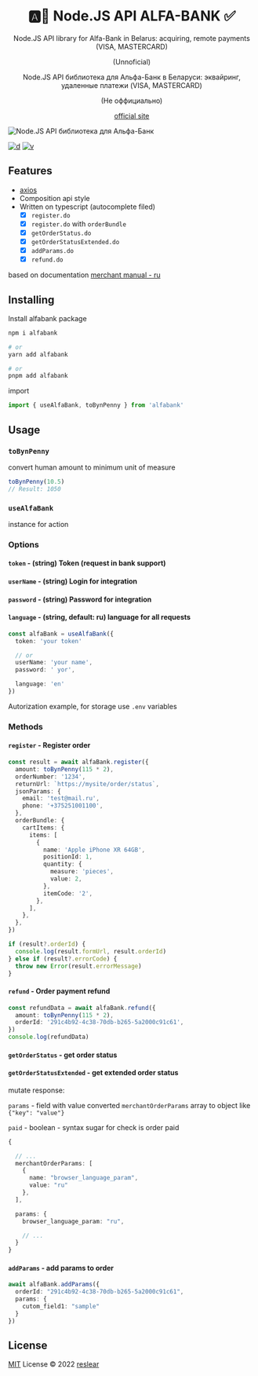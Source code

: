 <h1 align="center">🅰️🏦 Node.JS API ALFA-BANK ✅</h1>

<p align="center">Node.JS API library for Alfa-Bank in Belarus: acquiring, remote payments (VISA, MASTERCARD)</p>
<p align="center">(Unnoficial)</p>

<p align="center">Node.JS API библиотека для Альфа-Банк в Беларуси: эквайринг, удаленные платежи (VISA, MASTERCARD)</p>
<p align="center">(Не оффициально)</p>

<p align="center"><a href="https://alfa-biz.by/payment/internet-acquiring">official site</a></p>

<img align="center" alt="Node.JS API библиотека для Альфа-Банк" title="Node.JS API library for Alfa-Bank" src="https://github.com/whalest/alfabank/blob/main/assets/main.png?raw=true" />

[![d](https://img.shields.io/npm/dm/alfabank.svg?style=flat-square)](https://npmjs.com/package/alfabank)
[![v](https://img.shields.io/npm/v/alfabank/latest.svg?style=flat-square)](https://npmjs.com/package/alfabank)

## Features

- [axios](https://github.com/axios/axios)
- Composition api style
- Written on typescript (autocomplete filed)
  - [x] `register.do`
  - [x] `register.do` with `orderBundle`
  - [x] `getOrderStatus.do`
  - [x] `getOrderStatusExtended.do`
  - [x] `addParams.do`
  - [x] `refund.do`
  
based on documentation [merchant manual - ru](https://alfa-biz.by/acquiring/docs/merchantmanual.pdf#page=92)


## Installing

Install alfabank package

```sh
npm i alfabank

# or
yarn add alfabank

# or
pnpm add alfabank
```

import

```ts
import { useAlfaBank, toBynPenny } from 'alfabank'
```

## Usage

### `toBynPenny`

convert human amount to minimum unit of measure

```ts
toBynPenny(10.5)
// Result: 1050
```

### `useAlfaBank`

instance for action

### Options

#### `token` - (string) Token (request in bank support)

#### `userName` - (string) Login for integration

#### `password` - (string) Password for integration

#### `language` - (string, default: ru) language for all requests

```ts
const alfaBank = useAlfaBank({
  token: 'your token'

  // or
  userName: 'your name',
  password: ' yor',

  language: 'en'
})
```

Autorization example, for storage use `.env` variables

### Methods

#### `register` - Register order

```ts
const result = await alfaBank.register({
  amount: toBynPenny(115 * 2),
  orderNumber: '1234',
  returnUrl: `https://mysite/order/status`,
  jsonParams: {
    email: 'test@mail.ru',
    phone: '+375251001100',
  },
  orderBundle: {
    cartItems: {
      items: [
        {
          name: 'Apple iPhone XR 64GB',
          positionId: 1,
          quantity: {
            measure: 'pieces',
            value: 2,
          },
          itemCode: '2',
        },
      ],
    },
  },
})

if (result?.orderId) {
  console.log(result.formUrl, result.orderId)
} else if (result?.errorCode) {
  throw new Error(result.errorMessage)
}
```

#### `refund` - Order payment refund

```ts
const refundData = await alfaBank.refund({
  amount: toBynPenny(115 * 2),
  orderId: '291c4b92-4c38-70db-b265-5a2000c91c61',
})
console.log(refundData)
```

#### `getOrderStatus` - get order status

#### `getOrderStatusExtended` - get extended order status

mutate response:

`params` - field with value converted `merchantOrderParams` array to object like `{"key": "value"}`

`paid` - boolean - syntax sugar for check is order paid

```ts
{

  // ...
  merchantOrderParams: [
    {
      name: "browser_language_param",
      value: "ru"
    },
  ],

  params: {
    browser_language_param: "ru",

    // ...
  }
}
```

#### `addParams` - add params to order

```ts
await alfaBank.addParams({
  orderId: "291c4b92-4c38-70db-b265-5a2000c91c61",
  params: {
    cutom_field1: "sample"
  }
})
```

## License

[MIT](./LICENSE) License © 2022 [reslear](https://github.com/reslear)
